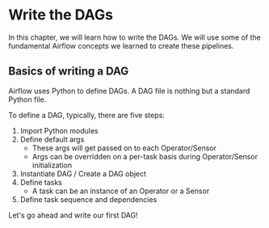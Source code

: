 # Write the DAGs
In this chapter, we will learn how to write the DAGs. We will use some of the fundamental Airflow concepts we learned to create these pipelines. 

## Basics of writing a DAG
Airflow uses Python to define DAGs. A DAG file is nothing but a standard Python file.

To define a DAG, typically, there are five steps:

1. Import Python modules
2. Define default args
    - These args will get passed on to each Operator/Sensor
    - Args can be overridden on a per-task basis during Operator/Sensor initialization
3. Instantiate DAG / Create a DAG object
4. Define tasks
    - A task can be an instance of an Operator or a Sensor
5. Define task sequence and dependencies

Let's go ahead and write our first DAG!
